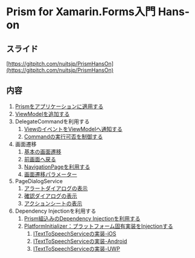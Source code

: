 # Prism for Xamarin.Forms入門 Hans-on

## スライド

[https://gitpitch.com/nuitsjp/PrismHansOn](https://gitpitch.com/nuitsjp/PrismHansOn)

## 内容
1. [Prismをアプリケーションに適用する](textbook/01-Prismをアプリケーションに適用する.md)
2. [ViewModelを追加する](textbook/02-ViewModelを追加する.md)  
3. DelegateCommandを利用する  
    1. [ViewのイベントをViewModelへ通知する](textbook/03-01-ViewのイベントをViewModelへ通知する.md)  
    1. [Commandの実行可否を制御する](textbook/03-02-Commandの実行可否を制御する.md)
4. 画面遷移
    1. [基本の画面遷移](textbook/04-01-基本の画面遷移.md)
    1. [前画面へ戻る](textbook/04-02-前画面へ戻る.md)  
    1. [NavigationPageを利用する](textbook/04-03-NavigationPageを利用する.md)  
    1. [画面遷移パラメーター](textbook/04-04-画面遷移パラメーター.md)
5. PageDialogService  
    1. [アラートダイアログの表示](textbook/05-01-アラートダイアログの表示.md)
    1. [確認ダイアログの表示](textbook/05-02-確認ダイアログの表示.md)
    1. [アクションシートの表示](textbook/05-03-アクションシートの表示.md)
6. Dependency Injectionを利用する
    1. [Prism組込みのDependency Injectionを利用する](textbook/06-01-Prism組込みのDependencyInjectionを利用する.md)  
    1. [PlatformInitializer：プラットフォーム固有実装をInjectionする](textbook/06-02-プラットフォーム固有実装（PlatformInitializer）をInjectionする.md)  
        1. [ITextToSpeechServiceの実装-iOS](textbook/06-02-01-ITextToSpeechServiceの実装-iOS.md)
        1. [ITextToSpeechServiceの実装-Android](textbook/06-02-02-ITextToSpeechServiceの実装-Android.md)
        1. [ITextToSpeechServiceの実装-UWP](textbook/06-02-03-ITextToSpeechServiceの実装-UWP.md)
        
